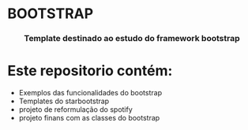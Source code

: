 # BOOTSTRAP
<h3 align="center">Template destinado ao estudo do framework bootstrap </h3>

# Este repositorio contém:

- Exemplos das funcionalidades do bootstrap
- Templates do starbootstrap
- projeto de reformulação do spotify
- projeto finans com as classes do bootstrap
